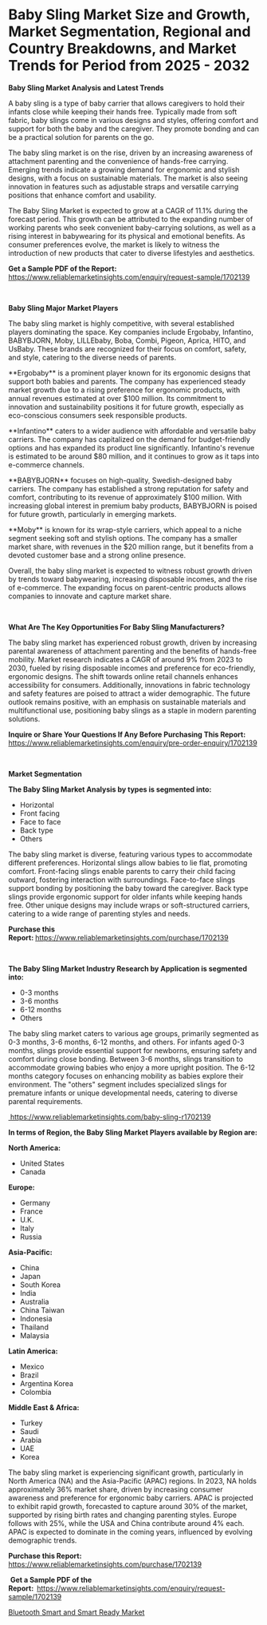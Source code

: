 <p><h1>Baby Sling Market Size and Growth, Market Segmentation, Regional and Country Breakdowns, and Market Trends for Period from 2025 -  2032</h1></p><p><strong>Baby Sling Market Analysis and Latest Trends</strong></p>
<p><p>A baby sling is a type of baby carrier that allows caregivers to hold their infants close while keeping their hands free. Typically made from soft fabric, baby slings come in various designs and styles, offering comfort and support for both the baby and the caregiver. They promote bonding and can be a practical solution for parents on the go.</p><p>The baby sling market is on the rise, driven by an increasing awareness of attachment parenting and the convenience of hands-free carrying. Emerging trends indicate a growing demand for ergonomic and stylish designs, with a focus on sustainable materials. The market is also seeing innovation in features such as adjustable straps and versatile carrying positions that enhance comfort and usability.</p><p>The Baby Sling Market is expected to grow at a CAGR of 11.1% during the forecast period. This growth can be attributed to the expanding number of working parents who seek convenient baby-carrying solutions, as well as a rising interest in babywearing for its physical and emotional benefits. As consumer preferences evolve, the market is likely to witness the introduction of new products that cater to diverse lifestyles and aesthetics.</p></p>
<p><strong>Get a Sample PDF of the Report:&nbsp;</strong> <a href="https://www.reliablemarketinsights.com/enquiry/request-sample/1702139?utm_campaign=2214&utm_medium=2&utm_source=Github&utm_content=ia&utm_term=04042025&utm_id=baby-sling">https://www.reliablemarketinsights.com/enquiry/request-sample/1702139</a></p>
<p>&nbsp;</p>
<p><strong>Baby Sling Major Market Players</strong></p>
<p><p>The baby sling market is highly competitive, with several established players dominating the space. Key companies include Ergobaby, Infantino, BABYBJORN, Moby, LILLEbaby, Boba, Combi, Pigeon, Aprica, HITO, and UsBaby. These brands are recognized for their focus on comfort, safety, and style, catering to the diverse needs of parents.</p><p>**Ergobaby** is a prominent player known for its ergonomic designs that support both babies and parents. The company has experienced steady market growth due to a rising preference for ergonomic products, with annual revenues estimated at over $100 million. Its commitment to innovation and sustainability positions it for future growth, especially as eco-conscious consumers seek responsible products.</p><p>**Infantino** caters to a wider audience with affordable and versatile baby carriers. The company has capitalized on the demand for budget-friendly options and has expanded its product line significantly. Infantino's revenue is estimated to be around $80 million, and it continues to grow as it taps into e-commerce channels.</p><p>**BABYBJORN** focuses on high-quality, Swedish-designed baby carriers. The company has established a strong reputation for safety and comfort, contributing to its revenue of approximately $100 million. With increasing global interest in premium baby products, BABYBJORN is poised for future growth, particularly in emerging markets.</p><p>**Moby** is known for its wrap-style carriers, which appeal to a niche segment seeking soft and stylish options. The company has a smaller market share, with revenues in the $20 million range, but it benefits from a devoted customer base and a strong online presence.</p><p>Overall, the baby sling market is expected to witness robust growth driven by trends toward babywearing, increasing disposable incomes, and the rise of e-commerce. The expanding focus on parent-centric products allows companies to innovate and capture market share.</p></p>
<p>&nbsp;</p>
<p><strong>What Are The Key Opportunities For Baby Sling Manufacturers?</strong></p>
<p><p>The baby sling market has experienced robust growth, driven by increasing parental awareness of attachment parenting and the benefits of hands-free mobility. Market research indicates a CAGR of around 9% from 2023 to 2030, fueled by rising disposable incomes and preference for eco-friendly, ergonomic designs. The shift towards online retail channels enhances accessibility for consumers. Additionally, innovations in fabric technology and safety features are poised to attract a wider demographic. The future outlook remains positive, with an emphasis on sustainable materials and multifunctional use, positioning baby slings as a staple in modern parenting solutions.</p></p>
<p><strong>Inquire or Share Your Questions If Any Before Purchasing This Report:</strong> <a href="https://www.reliablemarketinsights.com/enquiry/pre-order-enquiry/1702139?utm_campaign=2214&utm_medium=2&utm_source=Github&utm_content=ia&utm_term=04042025&utm_id=baby-sling">https://www.reliablemarketinsights.com/enquiry/pre-order-enquiry/1702139</a></p>
<p>&nbsp;</p>
<p><strong>Market Segmentation</strong></p>
<p><strong>The Baby Sling Market Analysis by types is segmented into:</strong></p>
<p><ul><li>Horizontal</li><li>Front facing</li><li>Face to face</li><li>Back type</li><li>Others</li></ul></p>
<p><p>The baby sling market is diverse, featuring various types to accommodate different preferences. Horizontal slings allow babies to lie flat, promoting comfort. Front-facing slings enable parents to carry their child facing outward, fostering interaction with surroundings. Face-to-face slings support bonding by positioning the baby toward the caregiver. Back type slings provide ergonomic support for older infants while keeping hands free. Other unique designs may include wraps or soft-structured carriers, catering to a wide range of parenting styles and needs.</p></p>
<p><strong>Purchase this Report:&nbsp;</strong><a href="https://www.reliablemarketinsights.com/purchase/1702139?utm_campaign=2214&utm_medium=2&utm_source=Github&utm_content=ia&utm_term=04042025&utm_id=baby-sling">https://www.reliablemarketinsights.com/purchase/1702139</a></p>
<p>&nbsp;</p>
<p><strong>The Baby Sling Market Industry Research by Application is segmented into:</strong></p>
<p><ul><li>0-3 months</li><li>3-6 months</li><li>6-12 months</li><li>Others</li></ul></p>
<p><p>The baby sling market caters to various age groups, primarily segmented as 0-3 months, 3-6 months, 6-12 months, and others. For infants aged 0-3 months, slings provide essential support for newborns, ensuring safety and comfort during close bonding. Between 3-6 months, slings transition to accommodate growing babies who enjoy a more upright position. The 6-12 months category focuses on enhancing mobility as babies explore their environment. The "others" segment includes specialized slings for premature infants or unique developmental needs, catering to diverse parental requirements.</p></p>
<p><a href="https://www.reliablemarketinsights.com/baby-sling-r1702139?utm_campaign=2214&utm_medium=2&utm_source=Github&utm_content=ia&utm_term=04042025&utm_id=baby-sling">&nbsp;https://www.reliablemarketinsights.com/baby-sling-r1702139</a></p>
<p><strong>In terms of Region, the Baby Sling Market Players available by Region are:</strong></p>
<p>
    <p> <strong> North America: </strong>
        <ul>
            <li>United States</li>
            <li>Canada</li>
        </ul>
        </p> 
    <p> <strong> Europe: </strong>
        <ul>
            <li>Germany</li>
            <li>France</li>
            <li>U.K.</li>
            <li>Italy</li>
            <li>Russia</li>
        </ul>
        </p> 
    <p> <strong> Asia-Pacific: </strong>
        <ul>
            <li>China</li>
            <li>Japan</li>
            <li>South Korea</li>
            <li>India</li>
            <li>Australia</li>
            <li>China Taiwan</li>
            <li>Indonesia</li>
            <li>Thailand</li>
            <li>Malaysia</li>
        </ul>
        </p> 
    <p> <strong> Latin America: </strong>
        <ul>
            <li>Mexico</li>
            <li>Brazil</li>
            <li>Argentina Korea</li>
            <li>Colombia</li>
        </ul>
        </p> 
    <p> <strong> Middle East & Africa: </strong>
        <ul>
            <li>Turkey</li>
            <li>Saudi</li>
            <li>Arabia</li>
            <li>UAE</li>
            <li>Korea</li>
        </ul>
    </p>
    </p>
<p><p>The baby sling market is experiencing significant growth, particularly in North America (NA) and the Asia-Pacific (APAC) regions. In 2023, NA holds approximately 36% market share, driven by increasing consumer awareness and preference for ergonomic baby carriers. APAC is projected to exhibit rapid growth, forecasted to capture around 30% of the market, supported by rising birth rates and changing parenting styles. Europe follows with 25%, while the USA and China contribute around 4% each. APAC is expected to dominate in the coming years, influenced by evolving demographic trends.</p></p>
<p><strong>Purchase this Report: </strong><a href="https://www.reliablemarketinsights.com/purchase/1702139?utm_campaign=2214&utm_medium=2&utm_source=Github&utm_content=ia&utm_term=04042025&utm_id=baby-sling">https://www.reliablemarketinsights.com/purchase/1702139</a></p>
<p>&nbsp;<strong>Get a Sample PDF of the Report:&nbsp;&nbsp;</strong><a href="https://www.reliablemarketinsights.com/enquiry/request-sample/1702139?utm_campaign=2214&utm_medium=2&utm_source=Github&utm_content=ia&utm_term=04042025&utm_id=baby-sling">https://www.reliablemarketinsights.com/enquiry/request-sample/1702139</a></p>
<p><strong></strong></p>
<p><p><a href="https://github.com/wileonie19657/Market-Research-Report-List-1/blob/main/bluetooth-smart-and-smart-ready-market.md?utm_campaign=2214&utm_medium=2&utm_source=Github&utm_content=ia&utm_term=04042025&utm_id=baby-sling">Bluetooth Smart and Smart Ready Market</a></p></p>